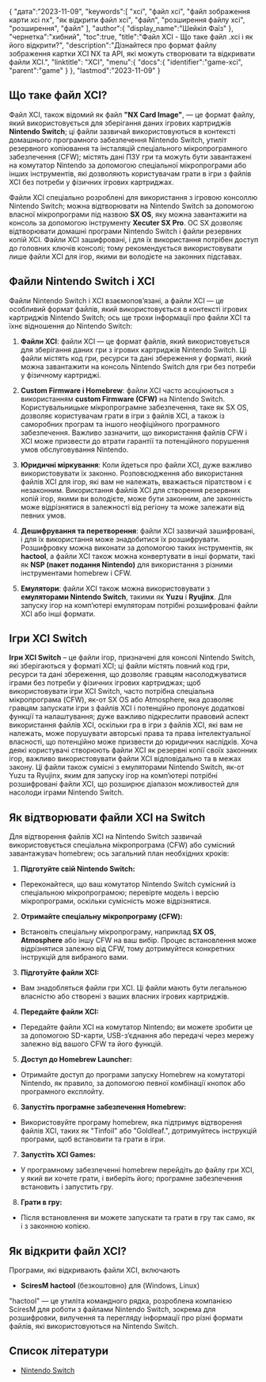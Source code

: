 {
"дата":"2023-11-09",
   "keywords":[
"xci",
"файл xci",
"файл зображення карти xci nx",
"як відкрити файл xci",
"файл",
"розширення файлу xci",
"розширення",
"файл"
],
   "author":{
"display_name":"Шейкіл Фаїз"
},
"чернетка":"хибний",
"toc":true,
"title":"Файл XCI - Що таке файл .xci і як його відкрити?",
   "description":"Дізнайтеся про формат файлу зображення картки XCI NX та API, які можуть створювати та відкривати файли XCI.",
"linktitle": "XCI",
   "menu":{
      "docs":{
         "identifier":"game-xci",
         "parent":"game"
}
},
"lastmod":"2023-11-09"
}

## Що таке файл XCI?

Файл XCI, також відомий як файл **"NX Card Image"**, — це формат файлу, який використовується для зберігання даних ігрових картриджів **Nintendo Switch**; ці файли зазвичай використовуються в контексті домашнього програмного забезпечення Nintendo Switch, утиліт резервного копіювання та інсталяцій спеціального мікропрограмного забезпечення (CFW); містять дані ПЗУ гри та можуть бути завантажені на комутатор Nintendo за допомогою спеціальної мікропрограми або інших інструментів, які дозволяють користувачам грати в ігри з файлів XCI без потреби у фізичних ігрових картриджах.

Файли XCI спеціально розроблені для використання з ігровою консоллю Nintendo Switch; можна відтворювати на Nintendo Switch за допомогою власної мікропрограми під назвою **SX OS**, яку можна завантажити на консоль за допомогою інструменту **Xecuter SX Pro**. ОС SX дозволяє відтворювати домашні програми Nintendo Switch і файли резервних копій XCI. Файли XCI зашифровані, і для їх використання потрібен доступ до головних ключів консолі; тому рекомендується використовувати лише файли XCI для ігор, якими ви володієте на законних підставах.

## Файли Nintendo Switch і XCI

Файли Nintendo Switch і XCI взаємопов’язані, а файли XCI — це особливий формат файлів, який використовується в контексті ігрових картриджів Nintendo Switch; ось ще трохи інформації про файли XCI та їхнє відношення до Nintendo Switch:

1. **Файли XCI**: файли XCI — це формат файлів, який використовується для зберігання даних гри з ігрових картриджів Nintendo Switch. Ці файли містять код гри, ресурси та дані збереження у форматі, який можна завантажити на консоль Nintendo Switch для гри без потреби у фізичному картриджі.
    












2. **Custom Firmware і Homebrew**: файли XCI часто асоціюються з використанням **custom Firmware (CFW)** на Nintendo Switch. Користувальницьке мікропрограмне забезпечення, таке як SX OS, дозволяє користувачам грати в ігри з файлів XCI, а також із саморобних програм та іншого неофіційного програмного забезпечення. Важливо зазначити, що використання файлів CFW і XCI може призвести до втрати гарантії та потенційного порушення умов обслуговування Nintendo.
    












3. **Юридичні міркування**: Коли йдеться про файли XCI, дуже важливо використовувати їх законно. Розповсюдження або використання файлів XCI для ігор, які вам не належать, вважається піратством і є незаконним. Використання файлів XCI для створення резервних копій ігор, якими ви володієте, може бути законним, але законність може відрізнятися в залежності від регіону та може залежати від певних умов.
    












4. **Дешифрування та перетворення**: файли XCI зазвичай зашифровані, і для їх використання може знадобитися їх розшифрувати. Розшифровку можна виконати за допомогою таких інструментів, як **hactool**, а файли XCI також можна конвертувати в інші формати, такі як **NSP (пакет подання Nintendo)** для використання з різними інструментами homebrew і CFW.
    












5. **Емулятори**: файли XCI також можна використовувати з **емуляторами Nintendo Switch**, такими як **Yuzu** і **Ryujinx**. Для запуску ігор на комп’ютері емуляторам потрібні розшифровані файли XCI або інші формати.

## Ігри XCI Switch

**Ігри XCI Switch** – це файли ігор, призначені для консолі Nintendo Switch, які зберігаються у форматі XCI; ці файли містять повний код гри, ресурси та дані збереження, що дозволяє гравцям насолоджуватися іграми без потреби у фізичних ігрових картриджах; щоб використовувати ігри XCI Switch, часто потрібна спеціальна мікропрограма (CFW), як-от SX OS або Atmosphere, яка дозволяє гравцям запускати ігри з файлів XCI і потенційно пропонує додаткові функції та налаштування; дуже важливо підкреслити правовий аспект використання файлів XCI, оскільки гра в ігри з файлів XCI, які вам не належать, може порушувати авторські права та права інтелектуальної власності, що потенційно може призвести до юридичних наслідків. Хоча деякі користувачі створюють файли XCI як резервні копії своїх законних ігор, важливо використовувати файли XCI відповідально та в межах закону. Ці файли також сумісні з емуляторами Nintendo Switch, як-от Yuzu та Ryujinx, яким для запуску ігор на комп’ютері потрібні розшифровані файли XCI, що розширює діапазон можливостей для насолоди іграми Nintendo Switch.

## Як відтворювати файли XCI на Switch

Для відтворення файлів XCI на Nintendo Switch зазвичай використовується спеціальна мікропрограма (CFW) або сумісний завантажувач homebrew; ось загальний план необхідних кроків:

1. **Підготуйте свій Nintendo Switch:**
    












- Переконайтеся, що ваш комутатор Nintendo Switch сумісний із спеціальною мікропрограмою; перевірте модель і версію мікропрограми, оскільки сумісність може відрізнятися.
2. **Отримайте спеціальну мікропрограму (CFW):**
    












- Встановіть спеціальну мікропрограму, наприклад **SX OS**, **Atmosphere** або іншу CFW на ваш вибір. Процес встановлення може відрізнятися залежно від CFW, тому дотримуйтеся конкретних інструкцій для вибраного вами.
3. **Підготуйте файли XCI:**
    












- Вам знадобляться файли гри XCI. Ці файли мають бути легальною власністю або створені з ваших власних ігрових картриджів.
4. **Передайте файли XCI:**
    












- Передайте файли XCI на комутатор Nintendo; ви можете зробити це за допомогою SD-карти, USB-з’єднання або передачі через мережу залежно від вашого CFW та його функцій.
5. **Доступ до Homebrew Launcher:**
    












- Отримайте доступ до програми запуску Homebrew на комутаторі Nintendo, як правило, за допомогою певної комбінації кнопок або програмного експлойту.
6. **Запустіть програмне забезпечення Homebrew:**
    












- Використовуйте програму homebrew, яка підтримує відтворення файлів XCI, таких як "Tinfoil" або "Goldleaf.", дотримуйтесь інструкцій програми, щоб встановити та грати в ігри.
7. **Запустіть XCI Games:**
    












- У програмному забезпеченні homebrew перейдіть до файлу гри XCI, у який ви хочете грати, і виберіть його; програмне забезпечення встановить і запустить гру.
8. **Грати в гру:**
    












- Після встановлення ви можете запускати та грати в гру так само, як і з законною копією.

## Як відкрити файл XCI?

Програми, які відкривають файли XCI, включають

- **SciresM hactool** (безкоштовно) для (Windows, Linux)

"hactool" — це утиліта командного рядка, розроблена компанією SciresM для роботи з файлами Nintendo Switch, зокрема для розшифровки, вилучення та перегляду інформації про різні формати файлів, які використовуються на Nintendo Switch.

## Список літератури
* [Nintendo Switch](https://en.wikipedia.org/wiki/Nintendo_Switch)
